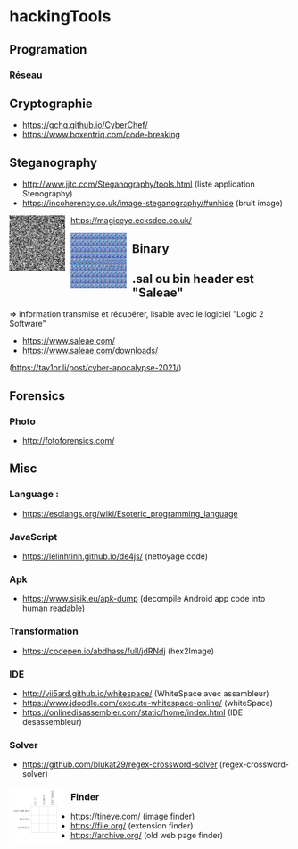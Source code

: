 # hackingTools

## Programation

### Réseau


## Cryptographie 

- https://gchq.github.io/CyberChef/ 
- https://www.boxentriq.com/code-breaking


## Steganography

- http://www.jjtc.com/Steganography/tools.html (liste application Stenography)
- https://incoherency.co.uk/image-steganography/#unhide (bruit image)


<img src="./images/bruitImage.png" width="100" height="100"
     style="float: left; margin-right: 10px; " />


- https://magiceye.ecksdee.co.uk/

<img src="./images/magicEye.png_large" width="100" height="100"
     style="float: left; margin-right: 10px;" />

## Binary
## .sal ou bin header est "Saleae"
=> information transmise et récupérer, lisable avec le logiciel "Logic 2 Software"

- https://www.saleae.com/
- https://www.saleae.com/downloads/

(https://tay1or.li/post/cyber-apocalypse-2021/)

## Forensics

### Photo
- http://fotoforensics.com/

## Misc

### Language : 

- https://esolangs.org/wiki/Esoteric_programming_language

### JavaScript

- https://lelinhtinh.github.io/de4js/ (nettoyage code)


### Apk 

- https://www.sisik.eu/apk-dump (decompile Android app code into human readable)

### Transformation 

- https://codepen.io/abdhass/full/jdRNdj (hex2Image)

### IDE

- http://vii5ard.github.io/whitespace/ (WhiteSpace avec assambleur)
- https://www.jdoodle.com/execute-whitespace-online/ (whiteSpace)
- https://onlinedisassembler.com/static/home/index.html (IDE desassembleur)

### Solver 

- https://github.com/blukat29/regex-crossword-solver (regex-crossword-solver)


<img src="./images/crossword.jpg" width="100" height="100"
     style="float: left; margin-right: 10px;" />


### Finder 
- https://tineye.com/ (image finder)
- https://file.org/ (extension finder)
- https://archive.org/ (old web page finder)

